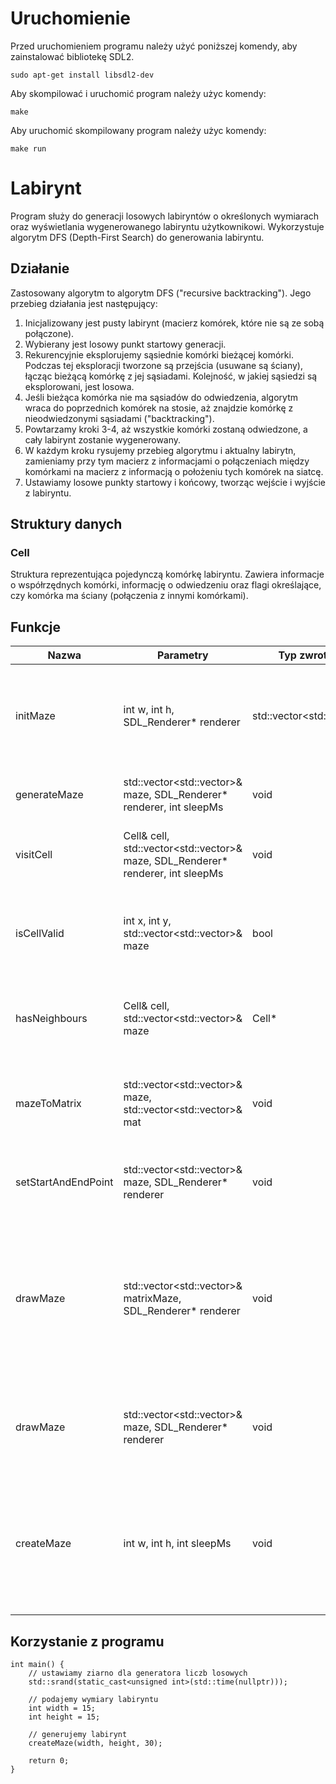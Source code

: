 # Uruchomienie
Przed uruchomieniem programu należy użyć poniższej komendy, aby zainstalować bibliotekę SDL2.
```console
sudo apt-get install libsdl2-dev
```
Aby skompilować i uruchomić program należy użyc komendy:
```console
make
```

Aby uruchomić skompilowany program należy użyc komendy:
```console
make run
```


# Labirynt

Program służy do generacji losowych labiryntów o określonych wymiarach oraz wyświetlania wygenerowanego labiryntu użytkownikowi. Wykorzystuje algorytm DFS (Depth-First Search) do generowania labiryntu.

## Działanie

Zastosowany algorytm to algorytm DFS ("recursive backtracking"). Jego przebieg działania jest następujący:
1. Inicjalizowany jest pusty labirynt (macierz komórek, które nie są ze sobą połączone).
2. Wybierany jest losowy punkt startowy generacji.
3. Rekurencyjnie eksplorujemy sąsiednie komórki bieżącej komórki. Podczas tej eksploracji tworzone są przejścia (usuwane są ściany), łącząc bieżącą komórkę z jej sąsiadami. Kolejność, w jakiej sąsiedzi są eksplorowani, jest losowa.
4. Jeśli bieżąca komórka nie ma sąsiadów do odwiedzenia, algorytm wraca do poprzednich komórek na stosie, aż znajdzie komórkę z nieodwiedzonymi sąsiadami ("backtracking").
5. Powtarzamy kroki 3-4, aż wszystkie komórki zostaną odwiedzone, a cały labirynt zostanie wygenerowany.
6. W każdym kroku rysujemy przebieg algorytmu i aktualny labirytn, zamieniamy przy tym macierz z informacjami o połączeniach między komórkami na macierz z informacją o położeniu tych komórek na siatcę.
7. Ustawiamy losowe punkty startowy i końcowy, tworząc wejście i wyjście z labiryntu.

## Struktury danych

### Cell
Struktura reprezentująca pojedynczą komórkę labiryntu.
Zawiera informacje o współrzędnych komórki, informację o odwiedzeniu oraz flagi określające, czy komórka ma ściany (połączenia z innymi komórkami).

## Funkcje

| Nazwa  | Parametry |  Typ zwrotny |  Opis |
| ------- |------|------ |------|
| initMaze      |int w, int h, SDL_Renderer* renderer|std::vector<std::vector<Cell>>| zwraca labirynt (macierz komórek), w którym nie ma żadnych połączeń między komórkami o podanej długości i szerokości    |
| generateMaze      | std::vector<std::vector<Cell>>& maze, SDL_Renderer* renderer, int sleepMs|void| generuje labirynt z losowo wybranym startowym punktem generacji     |
| visitCell      |Cell& cell, std::vector<std::vector<Cell>>& maze, SDL_Renderer* renderer, int sleepMs|void| odwiedza komórkę i (jeżeli to możliwe) tworzy połączenia między nią a jej sąsiadami    |
| isCellValid | int x, int y, std::vector<std::vector<Cell>>& maze |bool| zwraca informację, czy komórka jest poprawna, tj. czy nie wykracza poza labirynt i nie była jeszcze odwiedzona|
| hasNeighbours |Cell& cell, std::vector<std::vector<Cell>>& maze  |Cell*|zwraca losowego sąsiada spośród poprawnych (nieodwiedzonych) sąsiadów danej komórki|
| mazeToMatrix | std::vector<std::vector<Cell>>& maze, std::vector<std::vector<int>>& mat  |void| zamienia macierz komórek (połączeń między nimi) na macierz z informacją o tym, co znajduje się na danym polu|
| setStartAndEndPoint | std::vector<std::vector<Cell>>& maze, SDL_Renderer* renderer| void| losowo ustawia punkt, z którego startujemy i punkt, do którego mamy dotrzeć|
| drawMaze |std::vector<std::vector<int>>& matrixMaze, SDL_Renderer* renderer| void |wizualizuje labirynt przy użyciu biblioteki SDL2. Jest on rysowany jako siatka komórek, gdzie białe komórki reprezentują ścieżki, czarne to ściany, czerwone to punkt startowy, a zielone to punkt docelowy|
| drawMaze | std::vector<std::vector<int>>& maze, SDL_Renderer* renderer  | void |przygotowuje "drzewo" i zamienią na macierz, następnie wykonuje przeładowaną funkcję | 
| createMaze |int w, int h, int sleepMs| void | tworzy okienko i generuje labirynt, parametr w - szerokośc labiryntu, h - szerokość labiryntu, sleepMs - czas uśpenia między kolejnymi krokami generacji w milisekundach |

## Korzystanie z programu

```
int main() {
    // ustawiamy ziarno dla generatora liczb losowych
    std::srand(static_cast<unsigned int>(std::time(nullptr)));

    // podajemy wymiary labiryntu
    int width = 15;
    int height = 15;

    // generujemy labirynt
    createMaze(width, height, 30);

    return 0;
}

```